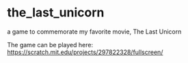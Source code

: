 # the_last_unicorn
a game to commemorate my favorite movie, The Last Unicorn

The game can be played here: 
https://scratch.mit.edu/projects/297822328/fullscreen/ 
